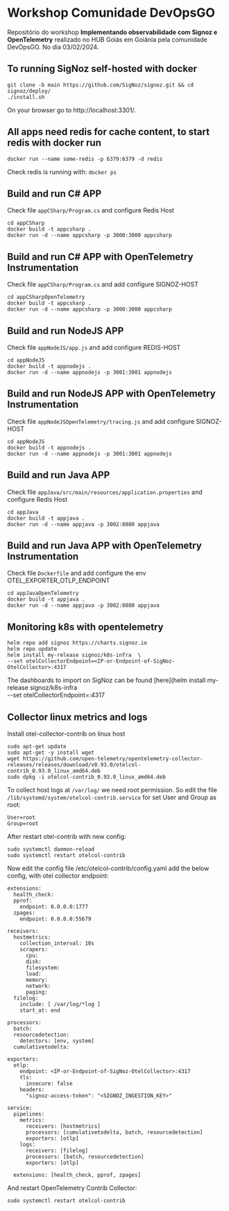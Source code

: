 # Workshop Comunidade DevOpsGO

Repositório do workshop **Implementando observabilidade com Signoz e OpenTelemetry** realizado no HUB Goiás em Goiânia pela comunidade DevOpsGO. No dia 03/02/2024. 

## To running SigNoz self-hosted with docker

```
git clone -b main https://github.com/SigNoz/signoz.git && cd signoz/deploy/
./install.sh
```

On your browser go to http://localhost:3301/.

## All apps need redis for cache content, to start redis with docker run

`docker run --name some-redis -p 6379:6379 -d redis`

Check redis is running with: `docker ps`

## Build and run C# APP 

Check file `appCSharp/Program.cs` and configure Redis Host

```
cd appCSharp
docker build -t appcsharp .
docker run -d --name appcsharp -p 3000:3000 appcsharp
```

## Build and run C# APP with OpenTelemetry Instrumentation

Check file `appCSharp/Program.cs` and add configure SIGNOZ-HOST

```
cd appCSharpOpenTelemetry
docker build -t appcsharp .
docker run -d --name appcsharp -p 3000:3000 appcsharp
```

## Build and run NodeJS APP 

Check file `appNodeJS/app.js` and add configure REDIS-HOST

```
cd appNodeJS
docker build -t appnodejs .
docker run -d --name appnodejs -p 3001:3001 appnodejs
```
## Build and run NodeJS APP with OpenTelemetry Instrumentation

Check file `appNodeJSOpenTelemetry/tracing.js` and add configure SIGNOZ-HOST

```
cd appNodeJS
docker build -t appnodejs .
docker run -d --name appnodejs -p 3001:3001 appnodejs
```

## Build and run Java APP 

Check file `appJava/src/main/resources/application.properties` and configure Redis Host

```
cd appJava
docker build -t appjava .
docker run -d --name appjava -p 3002:8080 appjava
```

## Build and run Java APP with OpenTelemetry Instrumentation

Check file `Dockerfile` and add configure the env OTEL_EXPORTER_OTLP_ENDPOINT

```
cd appJavaOpenTelemetry
docker build -t appjava .
docker run -d --name appjava -p 3002:8080 appjava
```

## Monitoring k8s with opentelemetry

```
helm repo add signoz https://charts.signoz.io
helm repo update
helm install my-release signoz/k8s-infra  \
--set otelCollectorEndpoint=<IP-or-Endpoint-of-SigNoz-OtelCollector>:4317
```

The dashboards to import on SigNoz can be found [here](helm install my-release signoz/k8s-infra  \
--set otelCollectorEndpoint=<IP-or-Endpoint-of-SigNoz-OtelCollector>:4317


## Collector linux metrics and logs

Install otel-collector-contrib on linux host

```
sudo apt-get update
sudo apt-get -y install wget
wget https://github.com/open-telemetry/opentelemetry-collector-releases/releases/download/v0.93.0/otelcol-contrib_0.93.0_linux_amd64.deb
sudo dpkg -i otelcol-contrib_0.93.0_linux_amd64.deb
```
To collect host logs at `/var/log/` we need root permission. So edit the file `/lib/systemd/system/otelcol-contrib.service` for set User and Group as root:

```
User=root
Group=root
```

After restart otel-contrib with new config:

```
sudo systemctl daemon-reload
sudo systemctl restart otelcol-contrib
```

Now edit the config file /etc/otelcol-contrib/config.yaml add the below config, with otel collector endpoint:


```
extensions:
  health_check:
  pprof:
    endpoint: 0.0.0.0:1777
  zpages:
    endpoint: 0.0.0.0:55679

receivers:
  hostmetrics:
    collection_interval: 10s
    scrapers:
      cpu:
      disk:
      filesystem:
      load:
      memory:
      network:
      paging:
  filelog:
    include: [ /var/log/*log ]
    start_at: end

processors:
  batch:
  resourcedetection:
    detectors: [env, system]
  cumulativetodelta:

exporters:
  otlp:
    endpoint: <IP-or-Endpoint-of-SigNoz-OtelCollector>:4317
    tls:
      insecure: false
    headers:
      "signoz-access-token": "<SIGNOZ_INGESTION_KEY>"

service:
  pipelines:
    metrics:
      receivers: [hostmetrics]
      processors: [cumulativetodelta, batch, resourcedetection]
      exporters: [otlp]
    logs:
      receivers: [filelog]
      processors: [batch, resourcedetection]
      exporters: [otlp]

  extensions: [health_check, pprof, zpages]

```

And restart OpenTelemetry Contrib Collector:

```
sudo systemctl restart otelcol-contrib
```